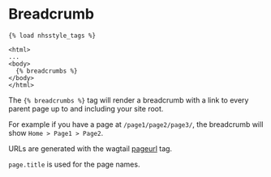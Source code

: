 # Breadcrumb

```django
{% load nhsstyle_tags %}

<html>
...
<body>
  {% breadcrumbs %}
</body>
</html>
```

The `{% breadcrumbs %}` tag will render a breadcrumb with a link to every parent
page up to and including your site root.

For example if you have a page at `/page1/page2/page3/`, the breadcrumb will
show `Home > Page1 > Page2`.

URLs are generated with the wagtail [pageurl](http://docs.wagtail.io/en/v2.0/topics/writing_templates.html#pageurl)
tag.

`page.title` is used for the page names.
